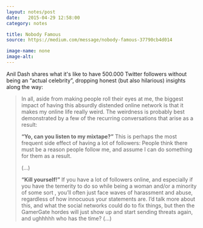 ```yaml
---
layout: notes/post
date:   2015-04-29 12:58:00
category: notes

title: Nobody Famous 
source: https://medium.com/message/nobody-famous-37790cb4d014

image-name: none
image-alt:
---
```


Anil Dash shares what it's like to have 500.000 Twitter followers without being an “actual celebrity”, dropping honest (but also hilarious) insights along the way:

>In all, aside from making people roll their eyes at me, the biggest impact of having this absurdly distended online network is that it makes my online life really weird. The weirdness is probably best demonstrated by a few of the recurring conversations that arise as a result:
>
> **“Yo, can you listen to my mixtape?”** This is perhaps the most frequent side effect of having a lot of followers: People think there must be a reason people follow me, and assume I can do something for them as a result.
>
> (...)
>
> **“Kill yourself!”** If you have a lot of followers online, and especially if you have the temerity to do so while being a woman and/or a minority of some sort , you’ll often just face waves of harassment and abuse, regardless of how innocuous your statements are. I’d talk more about this, and what the social networks could do to fix things, but then the GamerGate hordes will just show up and start sending threats again, and ughhhhh who has the time? (...)
